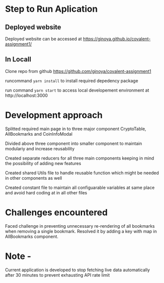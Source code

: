 # Step to Run Aplication

## Deployed website
Deployed website can be accessed at https://ginoya.github.io/covalent-assignment1/

## In Locall
Clone repo from github https://github.com/ginoya/covalent-assignment1

runcommand `yarn install` to install required depedency package

run command `yarn start` to access local developement environment at http://localhost:3000

# Development approach
Splitted required main page in to three major component CryptoTable, AllBookmarks and CoinInfoModal

Divided above three component into smaller component to maintain modulariy and increase reusability

Created separate reducers for all three main components keeping in mind the possibility of adding new features 

Created shared Utils file to handle reusable function which might be needed in other components as well 

Created constant file to maintain all configuarable variables at same place and avoid hard coding at in all other files

# Challenges encountered

Faced challenge in preventing unnecessary re-rendering of all bookmarks when removing a single bookmark. Resolved it by adding a key with map in AllBookmarks component.


# Note - 
Current application is developed to stop fetching live data automatically after 30 minutes to prevent exhausting API rate limit
